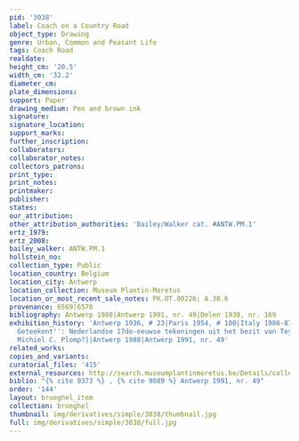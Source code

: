 ```yaml
---
pid: '3038'
label: Coach on a Country Road
object_type: Drawing
genre: Urban, Common and Peasant Life
tags: Coach Road
realdate: 
height_cm: '20.5'
width_cm: '32.2'
diameter_cm: 
plate_dimensions: 
support: Paper
drawing_medium: Pen and brown ink
signature: 
signature_location: 
support_marks: 
further_inscription: 
collaborators: 
collaborator_notes: 
collectors_patrons: 
print_type: 
print_notes: 
printmaker: 
publisher: 
states: 
our_attribution: 
other_attribution_authorities: 'Bailey/Walker cat. #ANTW.PM.1'
ertz_1979: 
ertz_2008: 
bailey_walker: ANTW.PM.1
hollstein_no: 
collection_type: Public
location_country: Belgium
location_city: Antwerp
location_collection: Museum Plantin-Moretus
location_or_most_recent_sale_notes: PK.OT.00226; A.38.6
provenance: 6569|6570
bibliography: Antwerp 1988|Antwerp 1991, nr. 49|Delen 1938, nr. 169
exhibition_history: 'Antwerp 1936, # 23|Paris 1954, # 100|Italy 1986-87 ["''In Italien
  Geteekent'': Nederlandse 17de-eeuwse tekeningen uit het bezit van Teylers Museum,"
  Michiel C. Plomp?]|Antwerp 1988|Antwerp 1991, nr. 49'
related_works: 
copies_and_variants: 
curatorial_files: '415'
external_resources: http://search.museumplantinmoretus.be/Details/collect/276957
biblio: "{% cite 9373 %} , {% cite 9089 %} Antwerp 1991, nr. 49"
order: '144'
layout: brueghel_item
collection: brueghel
thumbnail: img/derivatives/simple/3038/thumbnail.jpg
full: img/derivatives/simple/3038/full.jpg
---
```


